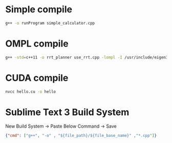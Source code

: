 # Simple compile
```bash
g++ -o runProgram simple_calculator.cpp
```

# OMPL compile
```bash
g++ -std=c++11 -o rrt_planner use_rrt.cpp -lompl -I /usr/include/eigen3
```

# CUDA compile
```bash
nvcc hello.cu -o hello
```

# Sublime Text 3 Build System
New Build System -> Paste Below Command -> Save
```json
{"cmd": ["g++", "-o" , "${file_path}/${file_base_name}" ,"*.cpp"]}
```